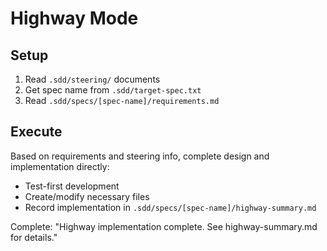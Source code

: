 # Highway Mode

## Setup
1. Read `.sdd/steering/` documents
2. Get spec name from `.sdd/target-spec.txt`
3. Read `.sdd/specs/[spec-name]/requirements.md`

## Execute
Based on requirements and steering info, complete design and implementation directly:
- Test-first development
- Create/modify necessary files
- Record implementation in `.sdd/specs/[spec-name]/highway-summary.md`

Complete:
"Highway implementation complete. See highway-summary.md for details."
